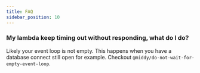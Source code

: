 ```yaml
---
title: FAQ
sidebar_position: 10
---
```


### My lambda keep timing out without responding, what do I do?

Likely your event loop is not empty. This happens when you have a database connect still open for example. Checkout `@middy/do-not-wait-for-empty-event-loop`.
